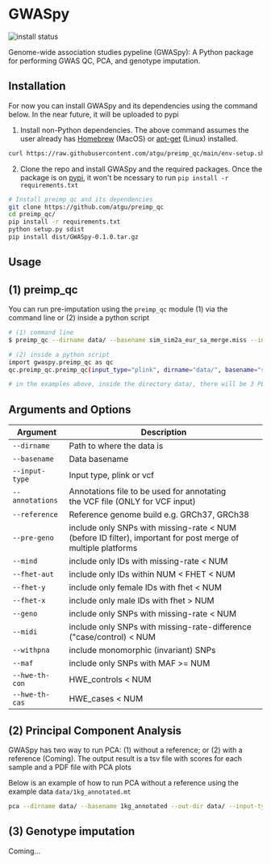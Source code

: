# GWASpy

<!-- badges: start -->
![install status](https://github.com/atgu/GWASpy/actions/workflows/install-ci.yml/badge.svg)

Genome-wide association studies pypeline (GWASpy): A Python package for performing GWAS QC, PCA, and genotype imputation.

## Installation


For now you can install GWASpy and its dependencies using the command below. In the near future, it will be uploaded to pypi

1. Install non-Python dependencies. The above command assumes the user already has [Homebrew](https://brew.sh/)
(MacOS) or [apt-get](https://linux.die.net/man/8/apt-get) (Linux) installed.

```bash
curl https://raw.githubusercontent.com/atgu/preimp_qc/main/env-setup.sh | bash
```

2. Clone the repo and install GWASpy and the required packages.
Once the package is on [pypi](https://pypi.org/), it won't be ncessary to run ``pip install -r requirements.txt``

```bash
# Install preimp_qc and its dependencies
git clone https://github.com/atgu/preimp_qc
cd preimp_qc/
pip install -r requirements.txt
python setup.py sdist
pip install dist/GWASpy-0.1.0.tar.gz
```

## Usage

## (1) preimp_qc


You can run pre-imputation using the ``preimp_qc`` module (1) via the command line or (2) inside a python script

```bash
# (1) command line
$ preimp_qc --dirname data/ --basename sim_sim2a_eur_sa_merge.miss --input-type plink

# (2) inside a python script
import gwaspy.preimp_qc as qc
qc.preimp_qc.preimp_qc(input_type="plink", dirname="data/", basename="sim_sim2a_eur_sa_merge.miss")

# in the examples above, inside the directory data/, there will be 3 PLINK file sim_sim2a_eur_sa_merge.*{bed,bim,fam}
```

## Arguments and Options

**Argument** | **Description**
--- | ---
``--dirname`` | Path to where the data is
``--basename`` | Data basename
``--input-type`` | Input type, plink or vcf
``--annotations`` | Annotations file to be used for annotating<br>the VCF file (ONLY for VCF input)
``--reference`` | Reference genome build e.g. GRCh37, GRCh38
``--pre-geno`` | include only SNPs with missing-rate < NUM (before ID filter), important for post merge of multiple platforms
``--mind`` | include only IDs with missing-rate < NUM
``--fhet-aut`` | include only IDs within NUM < FHET < NUM
``--fhet-y`` | include only female IDs with fhet < NUM
``--fhet-x`` | include only male IDs with fhet > NUM
``--geno`` | include only SNPs with missing-rate < NUM
``--midi`` | include only SNPs with missing-rate-difference ("case/control) < NUM
``--withpna`` | include monomorphic (invariant) SNPs
``--maf`` | include only SNPs with MAF >= NUM
``--hwe-th-con`` | HWE_controls < NUM
``--hwe-th-cas`` | HWE_cases < NUM

(2) Principal Component Analysis
--------------------------------
GWASpy has two way to run PCA: (1) without a reference; or (2) with a reference (Coming). The output result is a tsv file with scores for each sample and a PDF file with PCA plots

Below is an example of how to run PCA without a reference using the example data ``data/1kg_annotated.mt``

```bash
pca --dirname data/ --basename 1kg_annotated --out-dir data/ --input-type hail --reference grch37
```

(3) Genotype imputation
--------------------------------
Coming...
